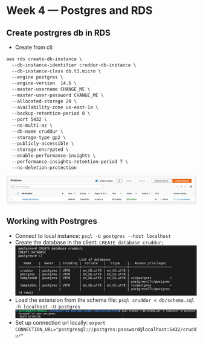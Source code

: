 # Week 4 — Postgres and RDS

## Create postrgres db in RDS

- Create from cli:

```
aws rds create-db-instance \
  --db-instance-identifier cruddur-db-instance \
  --db-instance-class db.t3.micro \
  --engine postgres \
  --engine-version  14.6 \
  --master-username CHANGE_ME \
  --master-user-password CHANGE_ME \
  --allocated-storage 20 \
  --availability-zone us-east-1a \
  --backup-retention-period 0 \
  --port 5432 \
  --no-multi-az \
  --db-name cruddur \
  --storage-type gp2 \
  --publicly-accessible \
  --storage-encrypted \
  --enable-performance-insights \
  --performance-insights-retention-period 7 \
  --no-deletion-protection

```

![rds create](assets/wk4/rds-created.png)

## Working with Postrgres

- Connect to local instance: `psql -U postgres --host localhost`
- Create the database in the client: `CREATE database cruddur;`
  ![create database](assets/wk4/pg-create-database.png)
- Load the extension from the schema file: `psql cruddur < db/schema.sql -h localhost -U postgres`
  ![create extension](assets/wk4/create-extension.png)
- Set up connection url locally: `export CONNECTION_URL="postgresql://postgres:password@localhost:5432/cruddur"`
